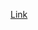 [Link](obsidian://open?vault=Akul's%20Notebook&file=Library_Personal%2Fjournals%2Cmagazines%2FThe%20Single%20Greatest%20Predictor%20of%20Future%20Stock%20Market%20Returns%20%7C%20PHILOSOPHICAL%20ECONOMICS.pdf)